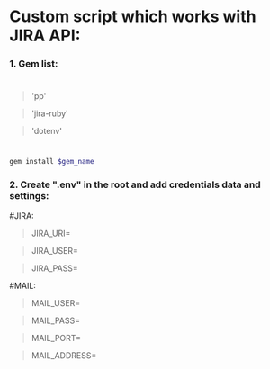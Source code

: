# Custom script which works with JIRA API:

### 1. Gem list:
#
> 'pp'

> 'jira-ruby'

> 'dotenv'
#
```sh
gem install $gem_name
```
### 2. Create ".env" in the root and add credentials data and settings:

#JIRA:

> JIRA_URI=

> JIRA_USER=

> JIRA_PASS=

#MAIL:

> MAIL_USER= 

> MAIL_PASS=

> MAIL_PORT=

> MAIL_ADDRESS=
